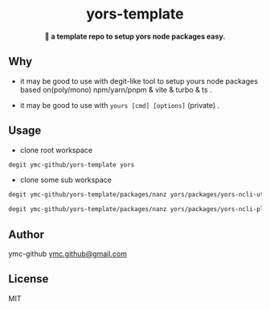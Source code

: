<div align="center">
  <h1>yors-template</h1>
  <p>
    <strong>🤖 a template repo to setup yors node packages easy.</strong>
  </p>

</div>

## Why

- it may be good to use with degit-like tool to setup yours node packages based on(poly/mono) npm/yarn/pnpm & vite & turbo & ts .

- it may be good to use with `yours [cmd] [options]` (private) .

## Usage
- clone root workspace

```bash
degit ymc-github/yors-template yors
```

- clone some sub workspace
```bash
degit ymc-github/yors-template/packages/nanz yors/packages/yors-ncli-util

degit ymc-github/yors-template/packages/nanz yors/packages/yors-ncli-plug-xx
```

## Author
ymc-github <ymc.github@gmail.com>

## License
MIT
